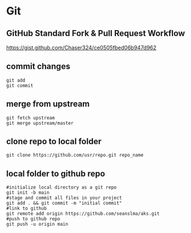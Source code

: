 # Git

## GitHub Standard Fork & Pull Request Workflow
https://gist.github.com/Chaser324/ce0505fbed06b947d962

## commit changes
```
git add
git commit
```

## merge from upstream
```
git fetch upstream
git merge upstream/master
```

## clone repo to local folder
```
git clone https://github.com/usr/repo.git repo_name
```

## local folder to github repo
```
#initialize local directory as a git repo
git init -b main
#stage and commit all files in your project
git add . && git commit -m "initial commit"
#link to github
git remote add origin https://github.com/seanslma/aks.git
#push to github repo
git push -u origin main
```

